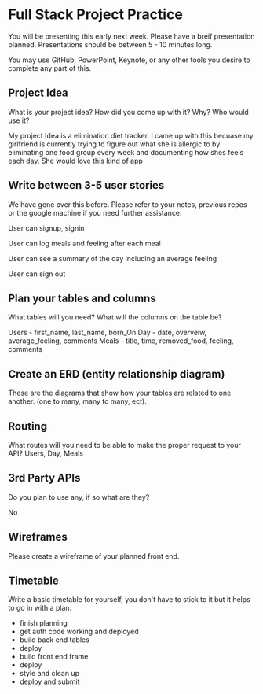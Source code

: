 # Full Stack Project Practice

You will be presenting this early next week.  Please have a breif presentation
planned.  Presentations should be between 5 - 10 minutes long.

You may use GitHub, PowerPoint, Keynote, or any other tools you desire to
complete any part of this.

## Project Idea

What is your project idea?  How did you come up with it? Why? Who would use it?

My project Idea is a elimination diet tracker. I came up with this becuase my girlfriend is currently trying to figure out what she is allergic to by eliminating one food group every week and documenting how shes feels each day. She would love this kind of app

## Write between 3-5 user stories

We have gone over this before. Please refer to your notes, previous repos or the
google machine if you need further assistance.

User can signup, signin

User can log meals and feeling after each meal

User can see a summary of the day including an average feeling

User can sign out

## Plan your tables and columns

What tables will you need? What will the columns on the table be?

Users - first_name, last_name, born_On
Day - date, overveiw, average_feeling, comments
Meals - title, time, removed_food, feeling, comments

## Create an ERD (entity relationship diagram)

These are the diagrams that show how your tables are related to one another.
(one to many, many to many, ect).

## Routing

What routes will you need to be able to make the proper request to your API?
Users, Day, Meals

## 3rd Party APIs

Do you plan to use any, if so what are they?

No

## Wireframes

Please create a wireframe of your planned front end.


## Timetable

Write a basic timetable for yourself, you don't have to stick to it but it
helps to go in with a plan.

- finish planning
- get auth code working and deployed
- build back end tables
- deploy
- build front end frame
- deploy
- style and clean up
- deploy and submit
